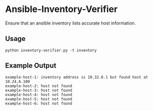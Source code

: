 # Ansible-Inventory-Verifier
Ensure that an ansible inventory lists accurate host information. 

## Usage
`python inventory-verifier.py -t inventory`

## Example Output
```
example-host-1: inventory address is 10.32.6.1 but found host at 10.24.6.100
example-host-2: host not found
example-host-3: host not found
example-host-4: host not found
example-host-5: host not found
example-host-6: host not found
```

